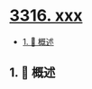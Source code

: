 # [3316. xxx](https://github.com/Tdahuyou/TNotes.leetcode/tree/main/notes/3316.%20xxx)

<!-- region:toc -->

- [1. 📝 概述](#1--概述)

<!-- endregion:toc -->

## 1. 📝 概述
